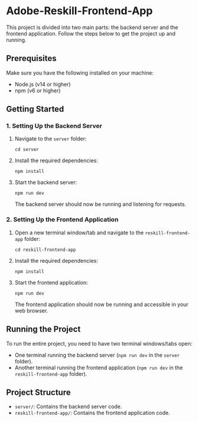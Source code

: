 # Adobe-Reskill-Frontend-App

This project is divided into two main parts: the backend server and the frontend application. Follow the steps below to get the project up and running.

## Prerequisites

Make sure you have the following installed on your machine:

- Node.js (v14 or higher)
- npm (v6 or higher)

## Getting Started

### 1. Setting Up the Backend Server

1. Navigate to the `server` folder:

    ```
    cd server
    ```

2. Install the required dependencies:

    ```
    npm install
    ```

3. Start the backend server:

    ```
    npm run dev
    ```

    The backend server should now be running and listening for requests.

### 2. Setting Up the Frontend Application

1. Open a new terminal window/tab and navigate to the `reskill-frontend-app` folder:

    ```
    cd reskill-frontend-app
    ```

2. Install the required dependencies:

    ```
    npm install
    ```

3. Start the frontend application:

    ```
    npm run dev
    ```

    The frontend application should now be running and accessible in your web browser.

## Running the Project

To run the entire project, you need to have two terminal windows/tabs open:

- One terminal running the backend server (`npm run dev` in the `server` folder).
- Another terminal running the frontend application (`npm run dev` in the `reskill-frontend-app` folder).

## Project Structure

- `server/`: Contains the backend server code.
- `reskill-frontend-app/`: Contains the frontend application code.
